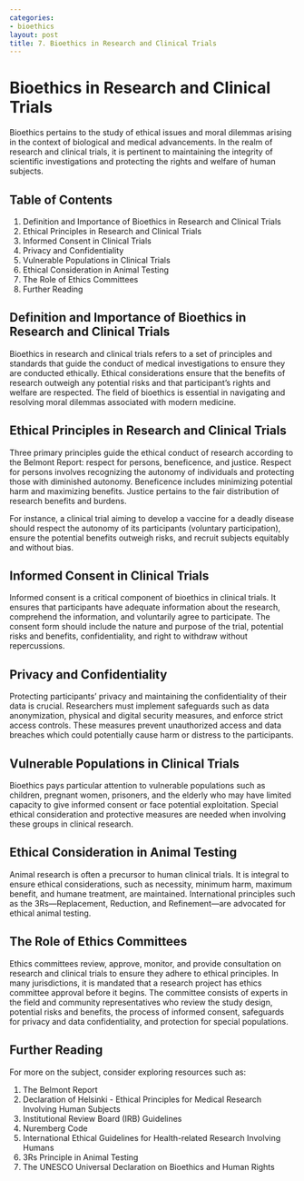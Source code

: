 ```yaml
---
categories:
- bioethics
layout: post
title: 7. Bioethics in Research and Clinical Trials
---
```


# Bioethics in Research and Clinical Trials

Bioethics pertains to the study of ethical issues and moral dilemmas arising in the context of biological and medical advancements. In the realm of research and clinical trials, it is pertinent to maintaining the integrity of scientific investigations and protecting the rights and welfare of human subjects.

## Table of Contents

1. Definition and Importance of Bioethics in Research and Clinical Trials
2. Ethical Principles in Research and Clinical Trials
3. Informed Consent in Clinical Trials
4. Privacy and Confidentiality
5. Vulnerable Populations in Clinical Trials
6. Ethical Consideration in Animal Testing
7. The Role of Ethics Committees
8. Further Reading

## Definition and Importance of Bioethics in Research and Clinical Trials

Bioethics in research and clinical trials refers to a set of principles and standards that guide the conduct of medical investigations to ensure they are conducted ethically. Ethical considerations ensure that the benefits of research outweigh any potential risks and that participant’s rights and welfare are respected. The field of bioethics is essential in navigating and resolving moral dilemmas associated with modern medicine.

## Ethical Principles in Research and Clinical Trials

Three primary principles guide the ethical conduct of research according to the Belmont Report: respect for persons, beneficence, and justice. Respect for persons involves recognizing the autonomy of individuals and protecting those with diminished autonomy. Beneficence includes minimizing potential harm and maximizing benefits. Justice pertains to the fair distribution of research benefits and burdens.

For instance, a clinical trial aiming to develop a vaccine for a deadly disease should respect the autonomy of its participants (voluntary participation), ensure the potential benefits outweigh risks, and recruit subjects equitably and without bias.

## Informed Consent in Clinical Trials

Informed consent is a critical component of bioethics in clinical trials. It ensures that participants have adequate information about the research, comprehend the information, and voluntarily agree to participate. The consent form should include the nature and purpose of the trial, potential risks and benefits, confidentiality, and right to withdraw without repercussions.

## Privacy and Confidentiality 

Protecting participants’ privacy and maintaining the confidentiality of their data is crucial. Researchers must implement safeguards such as data anonymization, physical and digital security measures, and enforce strict access controls. These measures prevent unauthorized access and data breaches which could potentially cause harm or distress to the participants.

## Vulnerable Populations in Clinical Trials

Bioethics pays particular attention to vulnerable populations such as children, pregnant women, prisoners, and the elderly who may have limited capacity to give informed consent or face potential exploitation. Special ethical consideration and protective measures are needed when involving these groups in clinical research.

## Ethical Consideration in Animal Testing

Animal research is often a precursor to human clinical trials. It is integral to ensure ethical considerations, such as necessity, minimum harm, maximum benefit, and humane treatment, are maintained. International principles such as the 3Rs—Replacement, Reduction, and Refinement—are advocated for ethical animal testing.

## The Role of Ethics Committees

Ethics committees review, approve, monitor, and provide consultation on research and clinical trials to ensure they adhere to ethical principles. In many jurisdictions, it is mandated that a research project has ethics committee approval before it begins. The committee consists of experts in the field and community representatives who review the study design, potential risks and benefits, the process of informed consent, safeguards for privacy and data confidentiality, and protection for special populations.

## Further Reading

For more on the subject, consider exploring resources such as:

1. The Belmont Report
2. Declaration of Helsinki - Ethical Principles for Medical Research Involving Human Subjects
3. Institutional Review Board (IRB) Guidelines
4. Nuremberg Code
5. International Ethical Guidelines for Health-related Research Involving Humans
6. 3Rs Principle in Animal Testing
7. The UNESCO Universal Declaration on Bioethics and Human Rights